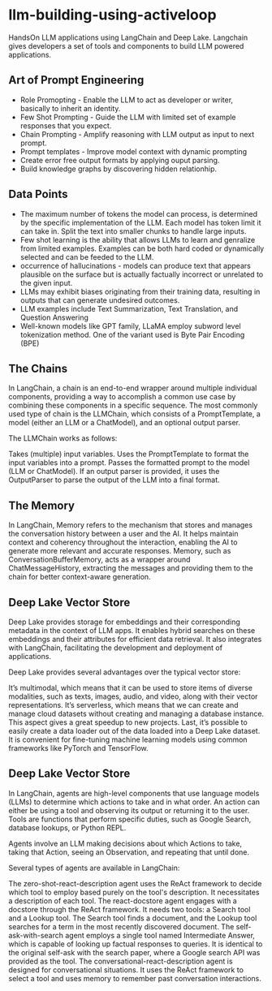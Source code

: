 # llm-building-using-activeloop
HandsOn LLM applications using LangChain and Deep Lake. Langchain gives developers a set of tools and components to build LLM powered applications.

## Art of Prompt Engineering

* Role Promopting - Enable the LLM to act as developer or writer, basically to inherit an identity.
* Few Shot Prompting - Guide the LLM with limited set of example responses that you expect. 
* Chain Prompting - Amplify reasoning with LLM output as input to next prompt.
* Prompt templates - Improve model context with dynamic prompting
* Create error free output formats by applying ouput parsing.
* Build knowledge graphs by discovering hidden relationhip.

## Data Points

* The maximum number of tokens the model can process, is determined by the specific implementation of the LLM. Each model has token limit it can take in. Split the text into smaller chunks to handle large inputs.
* Few shot learning is the ability that allows LLMs to learn and genralize from limited examples. Examples can be both hard coded or dynamically selected and can be feeded to the LLM.
* occurrence of hallucinations - models can produce text that appears plausible on the surface but is actually factually incorrect or unrelated to the given input.
* LLMs may exhibit biases originating from their training data, resulting in outputs that can generate undesired outcomes.
* LLM examples include Text Summarization, Text Translation, and Question Answering
* Well-known models like GPT family, LLaMA employ subword level tokenization method. One of the variant used is Byte Pair Encoding (BPE)

## The Chains

In LangChain, a chain is an end-to-end wrapper around multiple individual components, providing a way to accomplish a common use case by combining these components in a specific sequence. The most commonly used type of chain is the LLMChain, which consists of a PromptTemplate, a model (either an LLM or a ChatModel), and an optional output parser.

The LLMChain works as follows:

Takes (multiple) input variables.
Uses the PromptTemplate to format the input variables into a prompt.
Passes the formatted prompt to the model (LLM or ChatModel).
If an output parser is provided, it uses the OutputParser to parse the output of the LLM into a final format.

## The Memory
In LangChain, Memory refers to the mechanism that stores and manages the conversation history between a user and the AI. It helps maintain context and coherency throughout the interaction, enabling the AI to generate more relevant and accurate responses. Memory, such as ConversationBufferMemory, acts as a wrapper around ChatMessageHistory, extracting the messages and providing them to the chain for better context-aware generation.

## Deep Lake Vector Store

Deep Lake provides storage for embeddings and their corresponding metadata in the context of LLM apps. It enables hybrid searches on these embeddings and their attributes for efficient data retrieval. It also integrates with LangChain, facilitating the development and deployment of applications.

Deep Lake provides several advantages over the typical vector store:

It’s multimodal, which means that it can be used to store items of diverse modalities, such as texts, images, audio, and video, along with their vector representations. 
It’s serverless, which means that we can create and manage cloud datasets without creating and managing a database instance. This aspect gives a great speedup to new projects.
Last, it’s possible to easily create a data loader out of the data loaded into a Deep Lake dataset. It is convenient for fine-tuning machine learning models using common frameworks like PyTorch and TensorFlow.

## Deep Lake Vector Store

In LangChain, agents are high-level components that use language models (LLMs) to determine which actions to take and in what order. An action can either be using a tool and observing its output or returning it to the user. Tools are functions that perform specific duties, such as Google Search, database lookups, or Python REPL.

Agents involve an LLM making decisions about which Actions to take, taking that Action, seeing an Observation, and repeating that until done.

Several types of agents are available in LangChain:

The zero-shot-react-description agent uses the ReAct framework to decide which tool to employ based purely on the tool's description. It necessitates a description of each tool.
The react-docstore agent engages with a docstore through the ReAct framework. It needs two tools: a Search tool and a Lookup tool. The Search tool finds a document, and the Lookup tool searches for a term in the most recently discovered document.
The self-ask-with-search agent employs a single tool named Intermediate Answer, which is capable of looking up factual responses to queries. It is identical to the original self-ask with the search paper, where a Google search API was provided as the tool.
The conversational-react-description agent is designed for conversational situations. It uses the ReAct framework to select a tool and uses memory to remember past conversation interactions.






 